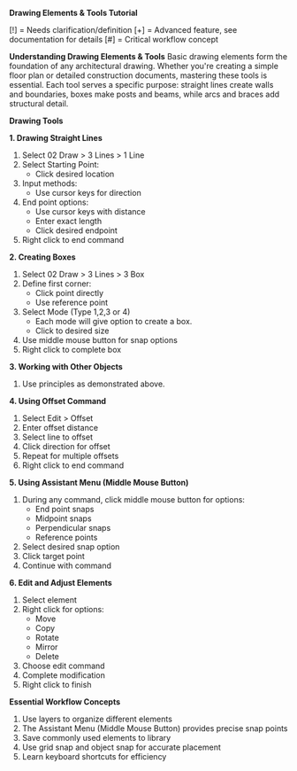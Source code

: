 **Drawing Elements & Tools Tutorial**

[!] = Needs clarification/definition
[+] = Advanced feature, see documentation for details
[#] = Critical workflow concept

**Understanding Drawing Elements & Tools**
Basic drawing elements form the foundation of any architectural drawing. Whether you're creating a simple floor plan or detailed construction documents, mastering these tools is essential. Each tool serves a specific purpose: straight lines create walls and boundaries, boxes make posts and beams, while arcs and braces add structural detail.

**Drawing Tools**

**1. Drawing Straight Lines**
1. Select 02 Draw > 3 Lines > 1 Line
2. Select Starting Point:
   - Click desired location
3. Input methods:
   - Use cursor keys for direction
4. End point options:
   - Use cursor keys with distance
   - Enter exact length
   - Click desired endpoint
5. Right click to end command

**2. Creating Boxes**
1. Select 02 Draw > 3 Lines > 3 Box
2. Define first corner:
   - Click point directly
   - Use reference point
3. Select Mode (Type 1,2,3 or 4)
   - Each mode will give option to create a box. 
   - Click to desired size
4. Use middle mouse button for snap options
5. Right click to complete box

**3. Working with Other Objects**
1. Use principles as demonstrated above.

**4. Using Offset Command** 
1. Select Edit > Offset
2. Enter offset distance
3. Select line to offset
4. Click direction for offset
5. Repeat for multiple offsets
6. Right click to end command

**5. Using Assistant Menu (Middle Mouse Button)**
1. During any command, click middle mouse button for options:
   - End point snaps
   - Midpoint snaps
   - Perpendicular snaps
   - Reference points
2. Select desired snap option
3. Click target point
4. Continue with command

**6. Edit and Adjust Elements**
1. Select element
2. Right click for options:
   - Move
   - Copy
   - Rotate
   - Mirror
   - Delete
3. Choose edit command
4. Complete modification
5. Right click to finish

**Essential Workflow Concepts**
1. Use layers to organize different elements
2. The Assistant Menu (Middle Mouse Button) provides precise snap points
3. Save commonly used elements to library
4. Use grid snap and object snap for accurate placement
5. Learn keyboard shortcuts for efficiency 


